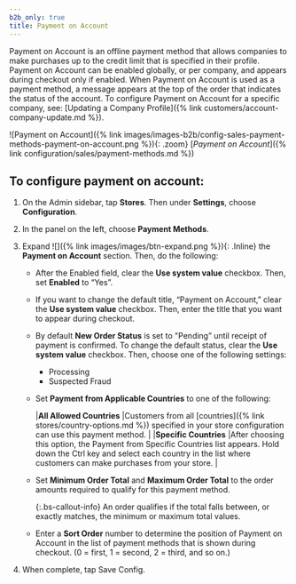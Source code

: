 ```yaml
---
b2b_only: true
title: Payment on Account
---
```



Payment on Account is an offline payment method that allows companies to make purchases up to the credit limit that is specified in their profile. Payment on Account can be enabled globally, or per company, and appears during checkout only if enabled. When Payment on Account is used as a payment method, a message appears at the top of the order that indicates the status of the account. To configure Payment on Account for a specific company, see: [Updating a Company Profile]({% link customers/account-company-update.md %}).

![Payment on Account]({% link images/images-b2b/config-sales-payment-methods-payment-on-account.png %}){: .zoom}
[_Payment on Account_]({% link configuration/sales/payment-methods.md %})

## To configure payment on account:

1. On the Admin sidebar, tap **Stores**. Then under **Settings**, choose **Configuration**.

1. In the panel on the left, choose **Payment Methods**.

1. Expand ![]({% link images/images/btn-expand.png %}){: .Inline} the **Payment on Account** section. Then, do the following:

   - After the Enabled field, clear the **Use system value** checkbox. Then, set **Enabled** to “Yes”.

   - If you want to change the default title, “Payment on Account,” clear the **Use system value** checkbox. Then, enter the title that you want to appear during checkout.

   - By default **New Order Status** is set to "Pending” until receipt of payment is confirmed. To change the default status, clear the **Use system value** checkbox. Then, choose one of the following settings:

      - Processing
      - Suspected Fraud

   - Set **Payment from Applicable Countries** to one of the following:

     |**All Allowed Countries** |Customers from all [countries]({% link stores/country-options.md %}) specified in your store configuration can use this payment method. |
     |**Specific Countries** |After choosing this option, the Payment from Specific Countries list appears. Hold down the Ctrl key and select each country in the list where customers can make purchases from your store. |

   - Set **Minimum Order Total** and **Maximum Order Total** to the order amounts required to qualify for this payment method.

     {:.bs-callout-info}
     An order qualifies if the total falls between, or exactly matches, the minimum or maximum total values.

   - Enter a **Sort Order** number to determine the position of Payment on Account in the list of payment methods that is shown during checkout. (0 = first, 1 = second, 2 = third, and so on.)

1. When complete, tap <span class="btn">Save Config</span>.
